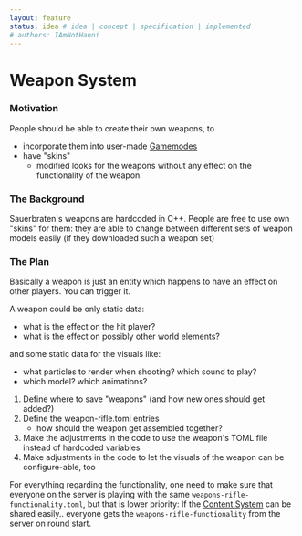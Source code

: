 ```yaml
---
layout: feature
status: idea # idea | concept | specification | implemented
# authors: IAmNotHanni
---
```


# Weapon System

### Motivation

People should be able to create their own weapons, to
* incorporate them into user-made [Gamemodes](../programmable-gamemodes/)
* have "skins"
   * modified looks for the weapons without any effect on the functionality of the weapon.

### The Background

Sauerbraten's weapons are hardcoded in C++.
People are free to use own "skins" for them:
they are able to change between different sets of weapon models easily (if they downloaded such a weapon set)

### The Plan

Basically a weapon is just an entity which happens to have an effect on other players.
You can trigger it.

A weapon could be only static data:
* what is the effect on the hit player?
* what is the effect on possibly other world elements?

and some static data for the visuals like:

* what particles to render when shooting? which sound to play?
* which model? which animations?

1. Define where to save "weapons" (and how new ones should get added?)
2. Define the weapon-rifle.toml entries
   * how should the weapon get assembled together?
3. Make the adjustments in the code to use the weapon's TOML file instead of hardcoded variables
4. Make adjustments in the code to let the visuals of the weapon can be configure-able, too

For everything regarding the functionality, one need to make sure that everyone on the server is playing with the same `weapons-rifle-functionality.toml`, but that is lower priority: If the [Content System](../distributed-network/Distributing-Content-System.md) can be shared easily.. everyone gets the `weapons-rifle-functionality` from the server on round start.